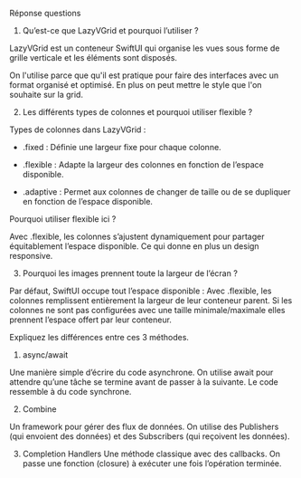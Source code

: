 
Réponse questions


1. Qu’est-ce que LazyVGrid et pourquoi l’utiliser ?

LazyVGrid est un conteneur SwiftUI qui organise les vues sous forme de grille verticale et les éléments sont disposés.

On l'utilise parce que qu'il est pratique pour faire des interfaces avec un format organisé et optimisé. En plus on peut mettre le style que l'on souhaite sur la grid.


2. Les différents types de colonnes et pourquoi utiliser flexible ?

Types de colonnes dans LazyVGrid :
- .fixed :
Définie une largeur fixe pour chaque colonne.

- .flexible :
Adapte la largeur des colonnes en fonction de l’espace disponible.

- .adaptive :
Permet aux colonnes de changer de taille ou de se dupliquer en fonction de l’espace disponible.

Pourquoi utiliser flexible ici ?
 
 Avec .flexible, les colonnes s’ajustent dynamiquement pour partager équitablement l’espace disponible. Ce qui donne en plus un design responsive.

3. Pourquoi les images prennent toute la largeur de l’écran ?

Par défaut, SwiftUI occupe tout l’espace disponible : Avec .flexible, les colonnes remplissent entièrement la largeur de leur conteneur parent.
Si les colonnes ne sont pas configurées avec une taille minimale/maximale elles prennent l’espace offert par leur conteneur.




Expliquez les différences entre ces 3 méthodes.



1. async/await

Une manière simple d’écrire du code asynchrone.
On utilise await pour attendre qu’une tâche se termine avant de passer à la suivante. Le code ressemble à du code synchrone.

2. Combine

Un framework pour gérer des flux de données.
On utilise des Publishers (qui envoient des données) et des Subscribers (qui reçoivent les données).

3. Completion Handlers
Une méthode classique avec des callbacks.
On passe une fonction (closure) à exécuter une fois l’opération terminée.

